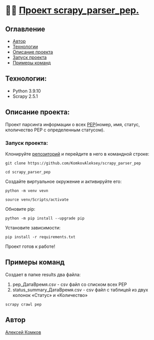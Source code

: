 # 👨‍💻 [Проект scrapy_parser_pep.](https://github.com/KomkovAleksey/scrapy_parser_pep)

## Оглавление

- [Автор](#Автор)
- [Технологии](#технологии)
- [Описание проекта](#Описание-проекта)
- [Запуск проекта](#Запуск-проекта)
- [Примеры команд](#Примеры-команд)



## Технологии:

- Python 3.9.10
- Scrapy 2.5.1

## Описание проекта:

Проект парсинга информации о всех [PEP](https://peps.python.org/)(номер, имя, статус, клоличество PEP c определенным статусом).

### Запуск проекта:
Клонируйте [репозиторий](https://github.com/KomkovAleksey/scrapy_parser_pep) и перейдите в него в командной строке:
```
git clone https://github.com/KomkovAleksey/scrapy_parser_pep

cd scrapy_parser_pep
```
Создайте виртуальное окружение и активируйте его:
```
python -m venv vevn

source venv/Scripts/activate
```
Обновите pip:
```
python -m pip install --upgrade pip
```
Установите зависимости:
```
pip install -r requirements.txt
```
Проект готов к работе!

## Примеры команд
Создает в папке results два файла:

1) pep_ДатаВремя.csv - csv файл со списком всех PEP
2) status_summary_ДатаВремя.csv - csv файл с таблицей из двух колонок «Статус» и «Количество»
```
scrapy crawl pep
```




## Автор

[Алексей Комков](https://github.com/KomkovAleksey)